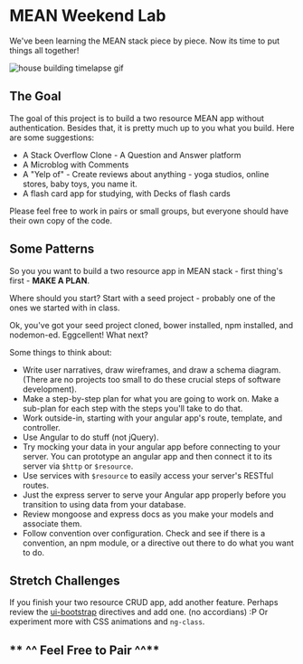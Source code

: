 # MEAN Weekend Lab

We've been learning the MEAN stack piece by piece. Now its time to put things all together!

![house building timelapse gif](http://i.kinja-img.com/gawker-media/image/upload/s--tifDfh_5--/zthbtt8fo50b8kzc2qxg.gif)

## The Goal

The goal of this project is to build a two resource MEAN app without authentication. Besides that, it is pretty much up to you what you build. Here are some suggestions:

* A Stack Overflow Clone - A Question and Answer platform
* A Microblog with Comments
* A "Yelp of" - Create reviews about anything - yoga studios, online stores, baby toys, you name it.
* A flash card app for studying, with Decks of flash cards

Please feel free to work in pairs or small groups, but everyone should have their own copy of the code. 

## Some Patterns

So you you want to build a two resource app in MEAN stack - first thing's first - **MAKE A PLAN**.

Where should you start? Start with a seed project - probably one of the ones we started with in class.

Ok, you've got your seed project cloned, bower installed, npm installed, and nodemon-ed. Eggcellent! What next?

Some things to think about:

* Write user narratives, draw wireframes, and draw a schema diagram. (There are no projects too small to do these crucial steps of software development).
* Make a step-by-step plan for what you are going to work on. Make a sub-plan for each step with the steps you'll take to do that.
* Work outside-in, starting with your angular app's route, template, and controller. 
* Use Angular to do stuff (not jQuery).
* Try mocking your data in your angular app before connecting to your server. You can prototype an angular app and then connect it to its server via `$http` or `$resource`.
* Use services with `$resource` to  easily access  your server's RESTful routes.
* Just the express server to serve your Angular app properly before you transition to using data from your database.
* Review mongoose and express docs as you make your models and associate them.
* Follow convention over configuration. Check and see if there is a convention, an npm module, or a directive out there to do what you want to do.

## Stretch Challenges

If you finish your two resource CRUD app, add another feature. Perhaps review the [ui-bootstrap](https://angular-ui.github.io/bootstrap/) directives and add one. (no accordians) :P Or experiment more with CSS animations and `ng-class`.

## ** ^^ Feel Free to Pair ^^**
